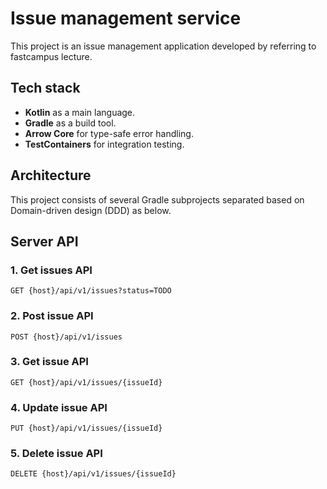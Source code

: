 # Issue management service
This project is an issue management application developed by referring to fastcampus lecture.

## Tech stack
* **Kotlin** as a main language.
* **Gradle** as a build tool.
* **Arrow Core** for type-safe error handling.
* **TestContainers** for integration testing.

## Architecture
This project consists of several Gradle subprojects separated based on Domain-driven design (DDD) as below.

## Server API
### 1. Get issues API
```
GET {host}/api/v1/issues?status=TODO
```

### 2. Post issue API
```
POST {host}/api/v1/issues
```

### 3. Get issue API
```
GET {host}/api/v1/issues/{issueId}
```

### 4. Update issue API
```
PUT {host}/api/v1/issues/{issueId}
```

### 5. Delete issue API
```
DELETE {host}/api/v1/issues/{issueId}
```